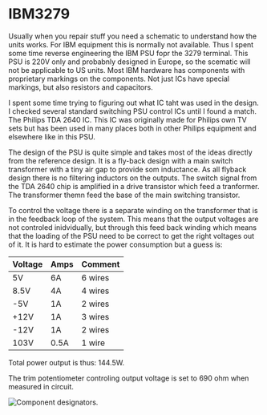 # IBM3279

Usually when you repair stuff you need a schematic to understand how the units works. For IBM equipment this is normally not available. Thus I spent some time reverse engineering the IBM PSU fopr the 3279 terminal. This PSU is 220V only and probabnly designed in Europe, so the scematic will not be applicable to US units.
Most IBM hardware has components with proprietary markings on the components. Not just ICs have special markings, but also resistors and capacitors.

I spent some time trying to figuring out what IC taht was used in the design. I checked several standard switching PSU control ICs until I found a match. The Philips TDA 2640 IC. This IC was originally made for Philips own TV sets but has been used in many places both in other Philips equipment and elsewhere like in this PSU.

The design of the PSU is quite simple and takes most of the ideas directly from the reference design. It is a fly-back design with a main switch transformer with a tiny air gap to provide som inductance. As all flyback design there is no filtering inductors on the outputs.
The switch signal from the TDA 2640 chip is amplified in a drive transistor which feed a tranformer. The transformer themn feed the base of the main switching transistor.

To control the voltage there is a separate winding on the transformer that is in the feedback loop of the system. This means that the output voltages are not controled inidvidually, but through this feed back winding which means that the loading of the PSU need to be correct to get the right voltages out of it.
It is hard to estimate the power consumption but a guess is:

| Voltage  | Amps | Comment |
|----------|------|---------|
|   5V     |  6A  | 6 wires |
|   8.5V   |  4A  | 4 wires |
|   -5V    |  1A  | 2 wires |
|   +12V   |  1A  | 3 wires |
|   -12V   |  1A  | 2 wires |
|   103V   | 0.5A | 1 wire  |

Total power output is thus: 144.5W.

The trim potentiometer controling output voltage is set to 690 ohm when measured in circuit.




![Component designators.](https://i.imgur.com/i2lNYLG.jpg)
